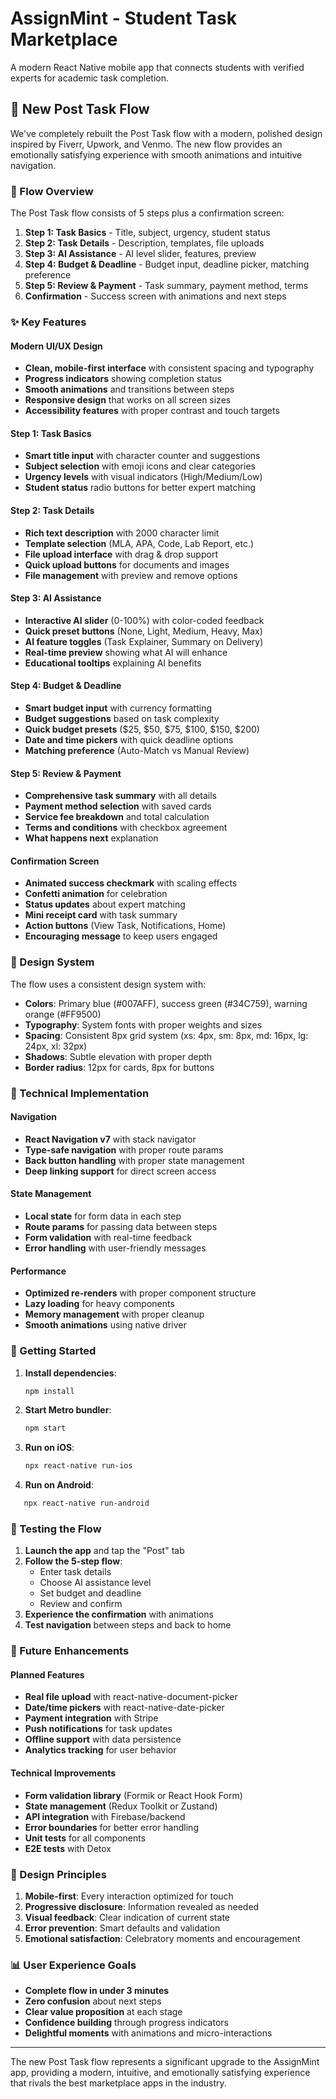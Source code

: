 # AssignMint - Student Task Marketplace

A modern React Native mobile app that connects students with verified experts for academic task completion.

## 🚀 New Post Task Flow

We've completely rebuilt the Post Task flow with a modern, polished design inspired by Fiverr, Upwork, and Venmo. The new flow provides an emotionally satisfying experience with smooth animations and intuitive navigation.

### 📱 Flow Overview

The Post Task flow consists of 5 steps plus a confirmation screen:

1. **Step 1: Task Basics** - Title, subject, urgency, student status
2. **Step 2: Task Details** - Description, templates, file uploads
3. **Step 3: AI Assistance** - AI level slider, features, preview
4. **Step 4: Budget & Deadline** - Budget input, deadline picker, matching preference
5. **Step 5: Review & Payment** - Task summary, payment method, terms
6. **Confirmation** - Success screen with animations and next steps

### ✨ Key Features

#### Modern UI/UX Design
- **Clean, mobile-first interface** with consistent spacing and typography
- **Progress indicators** showing completion status
- **Smooth animations** and transitions between steps
- **Responsive design** that works on all screen sizes
- **Accessibility features** with proper contrast and touch targets

#### Step 1: Task Basics
- **Smart title input** with character counter and suggestions
- **Subject selection** with emoji icons and clear categories
- **Urgency levels** with visual indicators (High/Medium/Low)
- **Student status** radio buttons for better expert matching

#### Step 2: Task Details
- **Rich text description** with 2000 character limit
- **Template selection** (MLA, APA, Code, Lab Report, etc.)
- **File upload interface** with drag & drop support
- **Quick upload buttons** for documents and images
- **File management** with preview and remove options

#### Step 3: AI Assistance
- **Interactive AI slider** (0-100%) with color-coded feedback
- **Quick preset buttons** (None, Light, Medium, Heavy, Max)
- **AI feature toggles** (Task Explainer, Summary on Delivery)
- **Real-time preview** showing what AI will enhance
- **Educational tooltips** explaining AI benefits

#### Step 4: Budget & Deadline
- **Smart budget input** with currency formatting
- **Budget suggestions** based on task complexity
- **Quick budget presets** ($25, $50, $75, $100, $150, $200)
- **Date and time pickers** with quick deadline options
- **Matching preference** (Auto-Match vs Manual Review)

#### Step 5: Review & Payment
- **Comprehensive task summary** with all details
- **Payment method selection** with saved cards
- **Service fee breakdown** and total calculation
- **Terms and conditions** with checkbox agreement
- **What happens next** explanation

#### Confirmation Screen
- **Animated success checkmark** with scaling effects
- **Confetti animation** for celebration
- **Status updates** about expert matching
- **Mini receipt card** with task summary
- **Action buttons** (View Task, Notifications, Home)
- **Encouraging message** to keep users engaged

### 🎨 Design System

The flow uses a consistent design system with:

- **Colors**: Primary blue (#007AFF), success green (#34C759), warning orange (#FF9500)
- **Typography**: System fonts with proper weights and sizes
- **Spacing**: Consistent 8px grid system (xs: 4px, sm: 8px, md: 16px, lg: 24px, xl: 32px)
- **Shadows**: Subtle elevation with proper depth
- **Border radius**: 12px for cards, 8px for buttons

### 🔧 Technical Implementation

#### Navigation
- **React Navigation v7** with stack navigator
- **Type-safe navigation** with proper route params
- **Back button handling** with proper state management
- **Deep linking support** for direct screen access

#### State Management
- **Local state** for form data in each step
- **Route params** for passing data between steps
- **Form validation** with real-time feedback
- **Error handling** with user-friendly messages

#### Performance
- **Optimized re-renders** with proper component structure
- **Lazy loading** for heavy components
- **Memory management** with proper cleanup
- **Smooth animations** using native driver

### 🚀 Getting Started

1. **Install dependencies**:
   ```bash
   npm install
   ```

2. **Start Metro bundler**:
   ```bash
   npm start
   ```

3. **Run on iOS**:
   ```bash
   npx react-native run-ios
   ```

4. **Run on Android**:
```bash
   npx react-native run-android
   ```

### 📱 Testing the Flow

1. **Launch the app** and tap the "Post" tab
2. **Follow the 5-step flow**:
   - Enter task details
   - Choose AI assistance level
   - Set budget and deadline
   - Review and confirm
3. **Experience the confirmation** with animations
4. **Test navigation** between steps and back to home

### 🔮 Future Enhancements

#### Planned Features
- **Real file upload** with react-native-document-picker
- **Date/time pickers** with react-native-date-picker
- **Payment integration** with Stripe
- **Push notifications** for task updates
- **Offline support** with data persistence
- **Analytics tracking** for user behavior

#### Technical Improvements
- **Form validation library** (Formik or React Hook Form)
- **State management** (Redux Toolkit or Zustand)
- **API integration** with Firebase/backend
- **Error boundaries** for better error handling
- **Unit tests** for all components
- **E2E tests** with Detox

### 🎯 Design Principles

1. **Mobile-first**: Every interaction optimized for touch
2. **Progressive disclosure**: Information revealed as needed
3. **Visual feedback**: Clear indication of current state
4. **Error prevention**: Smart defaults and validation
5. **Emotional satisfaction**: Celebratory moments and encouragement

### 📊 User Experience Goals

- **Complete flow in under 3 minutes**
- **Zero confusion** about next steps
- **Clear value proposition** at each stage
- **Confidence building** through progress indicators
- **Delightful moments** with animations and micro-interactions

---

The new Post Task flow represents a significant upgrade to the AssignMint app, providing a modern, intuitive, and emotionally satisfying experience that rivals the best marketplace apps in the industry.
